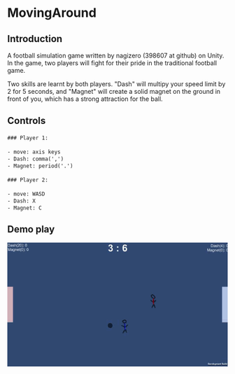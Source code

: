# MovingAround

## Introduction

A football simulation game written by nagizero (398607 at github) on Unity. In the game, two players will fight for their pride in the traditional football game.

Two skills are learnt by both players. "Dash" will multipy your speed limit by 2 for 5 seconds, and "Magnet" will create a solid magnet on the ground in front of you, which has a strong attraction for the ball.


## Controls

	### Player 1:

	- move: axis keys
	- Dash: comma(',')
	- Magnet: period('.')

	### Player 2:

	- move: WASD
	- Dash: X
	- Magnet: C

## Demo play

![demo play](https://raw.githubusercontent.com/398607/MovingAround/master/demoplay.gif)